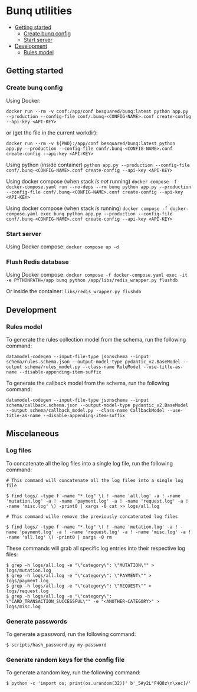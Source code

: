 # Bunq utilities <!-- omit from toc -->

- [Getting started](#getting-started)
  - [Create bunq config](#create-bunq-config)
  - [Start server](#start-server)
- [Development](#development)
  - [Rules model](#rules-model)

## Getting started

### Create bunq config

Using Docker:

`docker run --rm -v conf:/app/conf besquared/bunq:latest python app.py --production --config-file conf/.bunq-<CONFIG-NAME>.conf create-config --api-key <API-KEY>`

or (get the file in the current workdir):

`docker run --rm -v ${PWD}:/app/conf besquared/bunq:latest python app.py --production --config-file conf/.bunq-<CONFIG-NAME>.conf create-config --api-key <API-KEY>`

Using python (inside container)
`python app.py --production --config-file conf/.bunq-<CONFIG-NAME>.conf create-config --api-key <API-KEY>`

Using docker compose (when stack _is not_ running)
`docker compose -f docker-compose.yaml run --no-deps --rm bunq python app.py --production --config-file conf/.bunq-<CONFIG-NAME>.conf create-config --api-key <API-KEY>`

Using docker compose (when stack _is_ running)
`docker compose -f docker-compose.yaml exec bunq python app.py --production --config-file conf/.bunq-<CONFIG-NAME>.conf create-config --api-key <API-KEY>`

### Start server

Using Docker compose:
`docker compose up -d`

### Flush Redis database

Using Docker compose:
`docker compose -f docker-compose.yaml exec -it -e PYTHONPATH=/app bunq python /app/libs/redis_wrapper.py flushdb`

Or inside the container:
`libs/redis_wrapper.py flushdb`

## Development

### Rules model

To generate the rules collection model from the schema, run the following command:

`datamodel-codegen --input-file-type jsonschema --input schema/rules.schema.json --output-model-type pydantic_v2.BaseModel --output schema/rules_model.py --class-name RuleModel --use-title-as-name --disable-appending-item-suffix`

To generate the callback model from the schema, run the following command:

`datamodel-codegen --input-file-type jsonschema --input schema/callback.schema.json --output-model-type pydantic_v2.BaseModel --output schema/callback_model.py --class-name CallbackModel --use-title-as-name --disable-appending-item-suffix`

## Miscelaneous

### Log files

To concatenate all the log files into a single log file, run the following command:

```
# This command will concatenate all the log files into a single log file

$ find logs/ -type f -name "*.log" \( ! -name 'all.log' -a ! -name 'mutation.log' -a ! -name 'payment.log' -a ! -name 'request.log' -a ! -name 'misc.log' \) -print0 | xargs -0 cat >> logs/all.log

# This command wille remove the previously concatenated log files

$ find logs/ -type f -name "*.log" \( ! -name 'mutation.log' -a ! -name 'payment.log' -a ! -name 'request.log' -a ! -name 'misc.log' -a ! -name 'all.log' \) -print0 | xargs -0 rm
```

These commands will grab all specific log entries into their respective log files:

```
$ grep -h logs/all.log -e "\"category\": \"MUTATION\"" > logs/mutation.log
$ grep -h logs/all.log -e "\"category\": \"PAYMENT\"" > logs/payment.log
$ grep -h logs/all.log -e "\"category\": \"REQUEST\"" > logs/request.log
$ grep -h logs/all.log -e "\"category\": \"CARD_TRANSACTION_SUCCESSFUL\"" -e "<ANOTHER-CATEGORY>" > logs/misc.log
```

### Generate passwords

To generate a password, run the following command:

```
$ scripts/hash_password.py my-password
```

### Generate random keys for the config file

To generate a random key, run the following command:

```
$ python -c 'import os; print(os.urandom(32))' b'_5#y2L"F4Q8z\n\xec]/'
```
